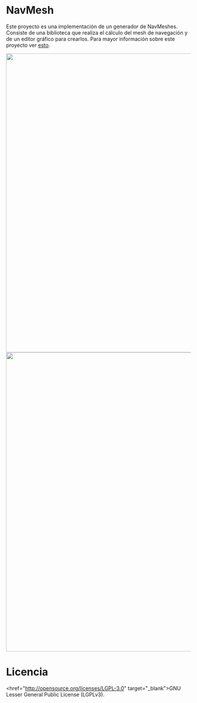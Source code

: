 # NavMesh
Este proyecto es una implementación de un generador de NavMeshes. Consiste de una biblioteca que realiza el cálculo del mesh de navegación y de un editor gráfico para crearlos. Para mayor información sobre este proyecto ver <a href="http://e-rojas-fredini.blogspot.com.ar/2013/11/como-generar-un-navmesh-2d.html" target="_blank">esto</a>.

<img src="http://2.bp.blogspot.com/-v40ezRDULHE/UpRR1yZfv9I/AAAAAAAAAGE/NGZ1v1z0qMI/s1600/NavMeshWalkableObstacle.PNG" width="816"/>

<img src="http://1.bp.blogspot.com/-OK-RdqrR9Ng/UpRR139OJuI/AAAAAAAAAGA/MYw5Y0HY1Pc/s1600/ResultNavMesh.PNG" width="816"/>

# Licencia
<href="http://opensource.org/licenses/LGPL-3.0" target="_blank">GNU Lesser General Public License</a> (LGPLv3).
